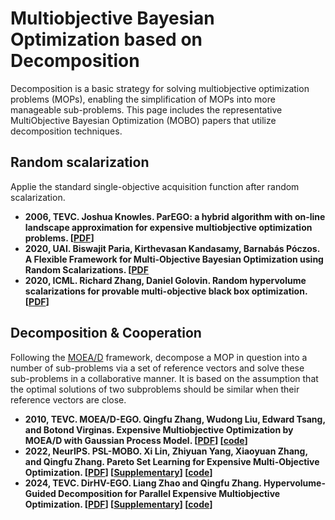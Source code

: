 # Multiobjective Bayesian Optimization based on Decomposition 
Decomposition is a basic strategy for solving multiobjective optimization problems (MOPs), enabling the simplification of MOPs into more manageable sub-problems. This page includes the representative MultiObjective Bayesian Optimization (MOBO) papers that utilize decomposition techniques.

## Random scalarization
Applie the standard single-objective acquisition function after random scalarization.
* **2006, TEVC. Joshua Knowles. ParEGO: a hybrid algorithm with on-line landscape approximation for expensive multiobjective optimization problems. [[PDF](https://ieeexplore.ieee.org/abstract/document/1583627)]**
* **2020, UAI. Biswajit Paria, Kirthevasan Kandasamy, Barnabás Póczos. A Flexible Framework for Multi-Objective Bayesian Optimization using Random Scalarizations. [[PDF](https://proceedings.mlr.press/v115/paria20a.html)**
* **2020, ICML. Richard Zhang, Daniel Golovin. Random hypervolume scalarizations for provable multi-objective black box optimization. [[PDF](https://proceedings.mlr.press/v119/zhang20i.html)]**

## Decomposition & Cooperation
Following the [MOEA/D](https://ieeexplore.ieee.org/abstract/document/4358754) framework, decompose a MOP in question into a number of sub-problems via a set of reference vectors and solve these sub-problems in a collaborative manner. It is based on the assumption that the optimal solutions of two subproblems should be similar when their reference vectors are close.
* **2010, TEVC. MOEA/D-EGO. Qingfu Zhang, Wudong Liu, Edward Tsang, and Botond Virginas. Expensive Multiobjective Optimization by MOEA/D with Gaussian Process Model. [[PDF](https://ieeexplore.ieee.org/abstract/document/5353656)] [[code](https://github.com/mobo-d/MOEAD-EGO)]**
* **2022, NeurIPS. PSL-MOBO. Xi Lin, Zhiyuan Yang, Xiaoyuan Zhang, and Qingfu Zhang. Pareto Set Learning for Expensive Multi-Objective Optimization. [[PDF]([https://arxiv.org/abs/2210.08495](https://papers.nips.cc/paper_files/paper/2022/hash/7a583691ccfcf8945ab714b677ccbf0b-Abstract-Conference.html))] [[Supplementary]([https://ieeexplore.ieee.org/document/10093980/media#media](https://papers.nips.cc/paper_files/paper/2022/file/7a583691ccfcf8945ab714b677ccbf0b-Supplemental-Conference.pdf))] [[code]([https://github.com/mobo-d/DirHV-EGO](https://github.com/Xi-L/PSL-MOBO))]**
* **2024, TEVC. DirHV-EGO. Liang Zhao and Qingfu Zhang. Hypervolume-Guided Decomposition for Parallel Expensive Multiobjective Optimization. [[PDF](https://ieeexplore.ieee.org/document/10093980)] [[Supplementary](https://ieeexplore.ieee.org/document/10093980/media#media)] [[code](https://github.com/mobo-d/DirHV-EGO)]**
  

